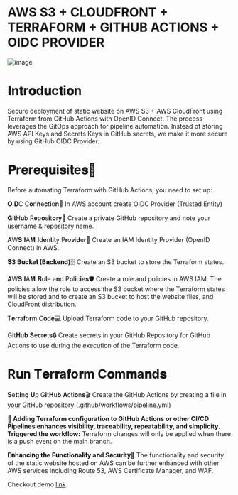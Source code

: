 # AWS S3 + CLOUDFRONT + TERRAFORM + GITHUB ACTIONS + OIDC PROVIDER

![image](https://github.com/Chenwingu/HA-ec2/assets/103339990/2c6ac41d-2dee-451f-b00b-bdf68f889d96)

# 𝐈n𝐭r𝐨d𝐮c𝐭i𝐨n 
Secure deployment of static website on AWS S3 + AWS CloudFront using Terraform from GitHub Actions with OpenID Connect. The process leverages the GitOps approach for pipeline automation. Instead of storing AWS API Keys and Secrets Keys in GitHub secrets, we make it more secure by using GitHub OIDC Provider.

# 𝐏r𝐞r𝐞q𝐮i𝐬i𝐭e𝐬📝
Before automating Terraform with GitHub Actions, you need to set up:

𝐎I𝐃C C𝐨n𝐧e𝐜t𝐢o𝐧🚀 In AWS account create OIDC Provider (Trusted Entity)

𝐆i𝐭H𝐮b R𝐞p𝐨s𝐢t𝐨r𝐲📂 Create a private GitHub repository and note your username & repository name.

𝐀W𝐒 𝐈A𝐌 𝐈d𝐞n𝐭i𝐭y P𝐫o𝐯i𝐝e𝐫🔑 Create an IAM Identity Provider (OpenID Connect) in AWS.

**𝐒3 B𝐮c𝐤e𝐭 (B𝐚c𝐤e𝐧d)**🗄️ Create an S3 bucket to store the Terraform states.

𝐀W𝐒 𝐈A𝐌 𝐑o𝐥e a𝐧d P𝐨l𝐢c𝐢e𝐬🛡️ Create a role and policies in AWS IAM. The policies allow the role to access the S3 bucket where the Terraform states will be stored and to create an S3 bucket to host the website files, and CloudFront distribution.

T𝐞r𝐫a𝐟o𝐫m C𝐨d𝐞💻 Upload Terraform code to your GitHub repository.

G𝐢t𝐇u𝐛 𝐒e𝐜r𝐞t𝐬🔒 Create secrets in your GitHub Repository for GitHub Actions to use during the execution of the Terraform code.

# R𝐮n T𝐞r𝐫a𝐟o𝐫m C𝐨m𝐦a𝐧d𝐬

𝐒e𝐭t𝐢n𝐠 𝐔p G𝐢t𝐇u𝐛 𝐀c𝐭i𝐨n𝐬🎬 Create the GitHub Actions by creating a file in your GitHub repository (.github/workflows/pipeline.yml)

**🤔 Adding Terraform configuration to GitHub Actions or other CI/CD Pipelines enhances visibility, traceability, repeatability, and simplicity.**
**Triggered the workflow:** Terraform changes will only be applied when there is a push event on the main branch.

**E𝐧h𝐚n𝐜i𝐧g t𝐡e F𝐮n𝐜t𝐢o𝐧a𝐥i𝐭y a𝐧d S𝐞c𝐮r𝐢t𝐲🔐**
The functionality and security of the static website hosted on AWS can be further enhanced with other AWS services including Route 53, AWS Certificate Manager, and WAF.
 
Checkout demo [link](https://medium.com/@chenwingu/securely-deploy-static-website-on-aws-s3-aws-cloudfront-using-terraform-from-github-actions-with-ac5e2060c33a)

